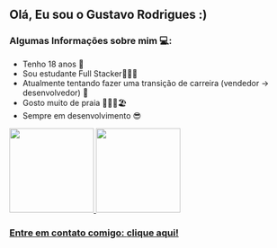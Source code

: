 ## Olá, Eu sou o Gustavo Rodrigues :)

<h3>Algumas Informações sobre mim 💻:</h3>

- Tenho 18 anos 🎊
- Sou estudante Full Stacker👨🏽‍💻
- Atualmente tentando fazer uma transição de carreira (vendedor -> desenvolvedor) 🔄️
- Gosto muito de praia 🏄🏽‍♂️🏖️
- Sempre em desenvolvimento 😎

<div>
    <a href="https:github.com/Gustavo1471">
    <img height="150em" src="https://github-readme-stats.vercel.app/api?username=Gustavo1471&show_icons=true&theme=dark"/>
    <img height="150em" src="https://github-readme-stats.vercel.app/api/top-langs/?username=Gustavo1471&hide_progress=true&theme=dark"/>
</div>

<h3>Entre em contato comigo: <a href="https://heylink.me/gustavo_rodriguesz/"> clique aqui!</h3>
